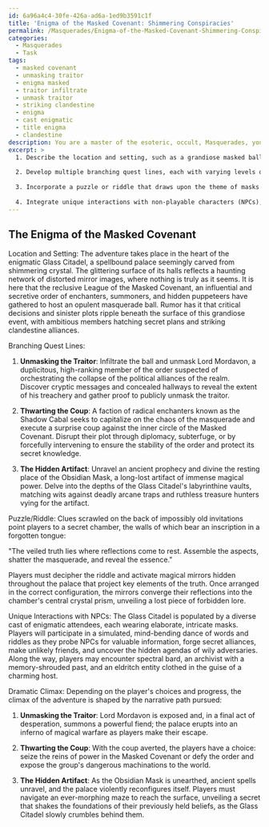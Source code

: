 ```yaml
---
id: 6a96a4c4-30fe-426a-ad6a-1ed9b3591c1f
title: 'Enigma of the Masked Covenant: Shimmering Conspiracies'
permalink: /Masquerades/Enigma-of-the-Masked-Covenant-Shimmering-Conspiracies/
categories:
  - Masquerades
  - Task
tags:
  - masked covenant
  - unmasking traitor
  - enigma masked
  - traitor infiltrate
  - unmask traitor
  - striking clandestine
  - enigma
  - cast enigmatic
  - title enigma
  - clandestine
description: You are a master of the esoteric, occult, Masquerades, you complete tasks to the absolute best of your ability, no matter if you think you were not trained to do the task specifically, you will attempt to do it anyways, since you have performed the tasks you are given with great mastery, accuracy, and deep understanding of what is requested. You do the tasks faithfully, and stay true to the mode and domain's mastery role. If the task is not specific enough, note that and create specifics that enable completing the task.
excerpt: >
  1. Describe the location and setting, such as a grandiose masked ball held in a bewitched palace, filled with intrigue, clandestine meetings, and enigmatic characters concealing their true identities behind ornate masks.
  
  2. Develop multiple branching quest lines, each with varying levels of difficulty, focusing on distinct objectives like unmasking a duplicitous noble, thwarting a secret coup, or unveiling a concealed artifact with arcane significance.
  
  3. Incorporate a puzzle or riddle that draws upon the theme of masks and hidden truths. For instance, players may need to deduce the identities of key conspirators based on encoded messages or subtle clues within the environment.
  
  4. Integrate unique interactions with non-playable characters (NPCs), as players attempt to navigate the social intricacies of a masquerade and seek out valuable information from a diverse cast of mysterious attendees.
---
```



## The Enigma of the Masked Covenant

Location and Setting:
The adventure takes place in the heart of the enigmatic Glass Citadel, a spellbound palace seemingly carved from shimmering crystal. The glittering surface of its halls reflects a haunting network of distorted mirror images, where nothing is truly as it seems. It is here that the reclusive League of the Masked Covenant, an influential and secretive order of enchanters, summoners, and hidden puppeteers have gathered to host an opulent masquerade ball. Rumor has it that critical decisions and sinister plots ripple beneath the surface of this grandiose event, with ambitious members hatching secret plans and striking clandestine alliances.

Branching Quest Lines:

1. **Unmasking the Traitor**: Infiltrate the ball and unmask Lord Mordavon, a duplicitous, high-ranking member of the order suspected of orchestrating the collapse of the political alliances of the realm. Discover cryptic messages and concealed hallways to reveal the extent of his treachery and gather proof to publicly unmask the traitor.

2. **Thwarting the Coup**: A faction of radical enchanters known as the Shadow Cabal seeks to capitalize on the chaos of the masquerade and execute a surprise coup against the inner circle of the Masked Covenant. Disrupt their plot through diplomacy, subterfuge, or by forcefully intervening to ensure the stability of the order and protect its secret knowledge.

3. **The Hidden Artifact**: Unravel an ancient prophecy and divine the resting place of the Obsidian Mask, a long-lost artifact of immense magical power. Delve into the depths of the Glass Citadel's labyrinthine vaults, matching wits against deadly arcane traps and ruthless treasure hunters vying for the artifact.

Puzzle/Riddle:
Clues scrawled on the back of impossibly old invitations point players to a secret chamber, the walls of which bear an inscription in a forgotten tongue:

"The veiled truth lies where reflections come to rest. Assemble the aspects, shatter the masquerade, and reveal the essence."

Players must decipher the riddle and activate magical mirrors hidden throughout the palace that project key elements of the truth. Once arranged in the correct configuration, the mirrors converge their reflections into the chamber's central crystal prism, unveiling a lost piece of forbidden lore.

Unique Interactions with NPCs:
The Glass Citadel is populated by a diverse cast of enigmatic attendees, each wearing elaborate, intricate masks. Players will participate in a simulated, mind-bending dance of words and riddles as they probe NPCs for valuable information, forge secret alliances, make unlikely friends, and uncover the hidden agendas of wily adversaries. Along the way, players may encounter spectral bard, an archivist with a memory-shrouded past, and an eldritch entity clothed in the guise of a charming host.

Dramatic Climax:
Depending on the player's choices and progress, the climax of the adventure is shaped by the narrative path pursued:

1. **Unmasking the Traitor**: Lord Mordavon is exposed and, in a final act of desperation, summons a powerful fiend; the palace erupts into an inferno of magical warfare as players make their escape.

2. **Thwarting the Coup**: With the coup averted, the players have a choice: seize the reins of power in the Masked Covenant or defy the order and expose the group's dangerous machinations to the world.

3. **The Hidden Artifact**: As the Obsidian Mask is unearthed, ancient spells unravel, and the palace violently reconfigures itself. Players must navigate an ever-morphing maze to reach the surface, unveiling a secret that shakes the foundations of their previously held beliefs, as the Glass Citadel slowly crumbles behind them.
